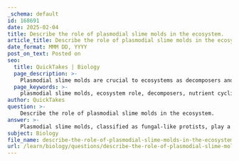 ```yaml
---
_schema: default
id: 168691
date: 2025-02-04
title: Describe the role of plasmodial slime molds in the ecosystem.
article_title: Describe the role of plasmodial slime molds in the ecosystem.
date_format: MMM DD, YYYY
post_on_text: Posted on
seo:
  title: QuickTakes | Biology
  page_description: >-
    Plasmodial slime molds are crucial to ecosystems as decomposers and nutrient recyclers, enhancing soil health, regulating microbial populations, and serving as indicators of ecosystem health.
  page_keywords: >-
    plasmodial slime molds, ecosystem role, decomposers, nutrient cycling, soil health, organic matter decomposition, fungal-like protists, microbial regulation, symbiotic relationships, indicator species
author: QuickTakes
question: >-
    Describe the role of plasmodial slime molds in the ecosystem.
answer: >-
    Plasmodial slime molds, classified as fungal-like protists, play a significant role in ecosystems, particularly in nutrient cycling and decomposition. Here are some key aspects of their ecological role:\n\n1. **Decomposers**: Plasmodial slime molds, such as *Physarum polycephalum*, are important decomposers in forest ecosystems. They feed on decaying organic matter, including dead plant and animal material, as well as microorganisms like bacteria and fungal spores. By breaking down this organic matter, they help recycle nutrients back into the soil, making them available for other organisms.\n\n2. **Nutrient Cycling**: As they consume and digest organic material, plasmodial slime molds contribute to the nutrient cycling process. Their activity helps maintain soil fertility, which is crucial for plant growth. The nutrients released during decomposition can be utilized by plants, thus supporting the entire food web.\n\n3. **Soil Health**: By breaking down complex organic compounds, plasmodial slime molds improve soil structure and health. Their movement through the soil can aerate it, enhancing water infiltration and root penetration, which benefits plant life.\n\n4. **Predators of Microorganisms**: Plasmodial slime molds actively engulf bacteria and other small microorganisms through a process called phagocytosis. This predatory behavior helps regulate microbial populations in the soil, contributing to a balanced ecosystem.\n\n5. **Symbiotic Relationships**: While primarily decomposers, plasmodial slime molds can also engage in symbiotic relationships with other organisms. For instance, they may interact with plant roots, potentially aiding in nutrient uptake.\n\n6. **Indicator Species**: The presence and health of plasmodial slime molds can serve as indicators of ecosystem health. Their sensitivity to environmental changes, such as moisture levels and organic matter availability, makes them useful for monitoring ecosystem conditions.\n\nIn summary, plasmodial slime molds are vital components of their ecosystems, functioning as decomposers, nutrient recyclers, and regulators of microbial populations. Their activities support soil health and contribute to the overall balance of forest ecosystems.
subject: Biology
file_name: describe-the-role-of-plasmodial-slime-molds-in-the-ecosystem.md
url: /learn/biology/questions/describe-the-role-of-plasmodial-slime-molds-in-the-ecosystem
---
```


&nbsp;